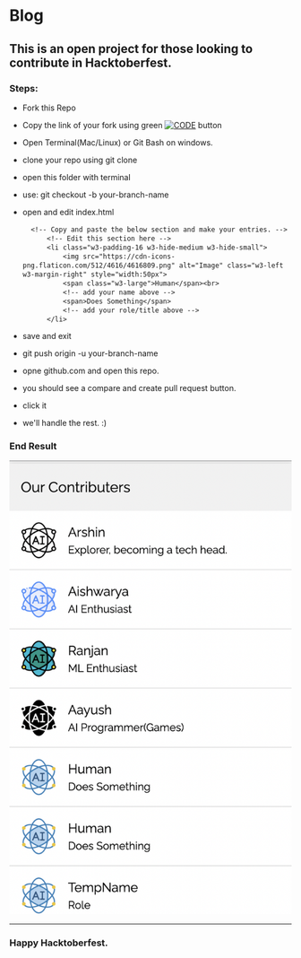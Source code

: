 # Blog
## This is an open project for those looking to contribute in Hacktoberfest.

### Steps:
+ Fork this Repo
+ Copy the link of your fork using green [![CODE](https://img.shields.io/static/v1?label=&message=Code&color=brightgreen)](https://img.shields.io/static/v1?label=CODEmessage=Code&color=brightgreen) button
+ Open Terminal(Mac/Linux) or Git Bash on windows. 
+ clone your repo using git clone
+ open this folder with terminal 
+ use: git checkout -b your-branch-name
+ open and edit index.html

        <!-- Copy and paste the below section and make your entries. -->
            <!-- Edit this section here -->
            <li class="w3-padding-16 w3-hide-medium w3-hide-small">
                <img src="https://cdn-icons-png.flaticon.com/512/4616/4616809.png" alt="Image" class="w3-left w3-margin-right" style="width:50px">
                <span class="w3-large">Human</span><br> 
                <!-- add your name above -->
                <span>Does Something</span>
                <!-- add your role/title above -->
            </li> 
+ save and exit
+ git push origin -u your-branch-name
+ opne github.com and open this repo. 
+ you should see a compare and create pull request button. 
+ click it
+ we'll handle the rest. :)

### End Result
![Contribution](/favicons/contributions.png)
<hr>

### Happy Hacktoberfest. 